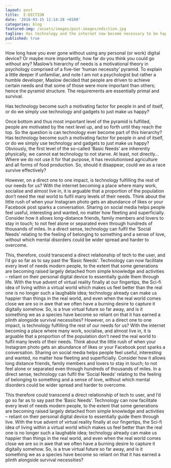 ```yaml
---
layout: post
title:  E-DICTION
date: '2018-03-15 11:14:28 +0100'
categories: blog
featured-img: /assets/images/post-images/ediction.jpg
tagline: Has technology and the internet now become necessary to be happy?
published: true
---
```


How long have you ever gone without using any personal (or work) digital device? Or maybe more importantly, how far do you think you could go without any? Maslow’s hierarchy of needs is a motivational theory in psychology comprised of a five-tier ‘human necessity’ pyramid. To explain a little deeper if unfamiliar, and note I am not a psychologist but rather a humble developer, Maslow decided that people are driven to achieve certain needs and that some of those were more important than others; hence the pyramid structure. The requirements are essentially primal and survival.

Has technology become such a motivating factor for people in and of itself, or do we simply use technology and gadgets to just make us happy?

Once bottom and thus most important level of the pyramid is fulfilled, people are motivated by the next level up, and so forth until they reach the top. So the question is can technology ever become part of this hierarchy? Has technology become such a motivating factor for people in and of itself, or do we simply use technology and gadgets to just make us happy? Obviously, the first level of the so-called ‘Basic Needs’ are inherently physically, we cannot eat technology to not starve. At least, not directly… Where we do not use it for that purpose, it has revolutionised agriculture and all forms of food production. So, should it disappear, could we as a race survive effectively?

However, on a direct one to one impact, is technology fulfilling the rest of our needs for us? With the internet becoming a place where many work, socialise and almost live in, it is arguable that a proportion of the population don’t need the real world to fulfil many levels of their needs. Think about the little rush of when your Instagram photo gets an abundance of likes or your Facebook post sparks a conversation. Sharing on social media helps people feel useful, interesting and wanted, no matter how fleeting and superficially. Consider how it allows long-distance friends, family members and lovers to stay in touch; to not feel alone or separated even through hundreds of thousands of miles. In a direct sense, technology can fulfil the ‘Social Needs’ relating to the feeling of belonging to something and a sense of love, without which mental disorders could be wider spread and harder to overcome.

This, therefore, could transcend a direct relationship of tech to the user, and I’d go so far as to say past the ‘Basic Needs’. Technology can now facilitate every level of needs modern people, to the extent that some generations are becoming raised largely detached from simple knowledge and activities – reliant on their personal digital device to essentially guide them through life. With the true advent of virtual reality finally at our fingertips, the Sci-fi idea of living within a virtual world which makes us feel better than the real one is no longer such a laughable idea; technology already can make us happier than things in the real world, and even when the real world comes close we are so in awe that we often have a burning desire to capture it digitally somehow. So, is a true virtual future so far away, and is it something we as a species have become so reliant on that it has earned a plinth alongside survival necessities?
However, on a direct one to one impact, is technology fulfilling the rest of our needs for us? With the internet becoming a place where many work, socialise, and almost live in, it is arguable that a proportion of the population don’t need the real world to fulfil many levels of their needs. Think about the little rush of when your Instagram photo gets an abundance of likes or your Facebook post sparks a conversation. Sharing on social media helps people feel useful, interesting and wanted, no matter how fleeting and superficially. Consider how it allows long distance friends, family members and lovers to stay in touch; to not feel alone or separated even through hundreds of thousands of miles. In a direct sense, technology can fulfil the ‘Social Needs’ relating to the feeling of belonging to something and a sense of love, without which mental disorders could be wider spread and harder to overcome.

This therefore could transcend a direct relationship of tech to user, and I’d go so far as to say past the ‘Basic Needs’. Technology can now facilitate every level of needs modern people, to the extent that some generations are becoming raised largely detached from simple knowledge and activities – reliant on their personal digital device to essentially guide them through live. With the true advent of virtual reality finally at our fingertips, the Sci-fi idea of living within a virtual world which makes us feel better than the real one is no longer such a laughable idea; technology already can make us happier than things in the real world, and even when the real world comes close we are so in awe that we often have a burning desire to capture it digitally somehow. So, is a true virtual future so far away, and is it something we as a species have become so reliant on that it has earned a plinth alongside survival necessities?

